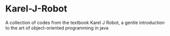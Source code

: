 # Karel-J-Robot
A collection of codes from the textbook Karel J Robot, a gentle introduction to the art of object-oriented programming in java
